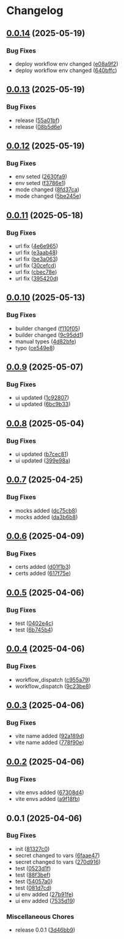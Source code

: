 # Changelog

## [0.0.14](https://github.com/ksv90/keno-game/compare/v0.0.13...v0.0.14) (2025-05-19)


### Bug Fixes

* deploy workflow env changed ([e08a9f2](https://github.com/ksv90/keno-game/commit/e08a9f22d10b9c6532b0ff5a1285f8aba3a9eb6a))
* deploy workflow env changed ([640bffc](https://github.com/ksv90/keno-game/commit/640bffcfec68d1a8af28302f6737a4107edb517e))

## [0.0.13](https://github.com/ksv90/keno-game/compare/v0.0.12...v0.0.13) (2025-05-19)


### Bug Fixes

* release ([55a01bf](https://github.com/ksv90/keno-game/commit/55a01bfe0dc0991c306cd1b983a06f6f4588e490))
* release ([08b5d6e](https://github.com/ksv90/keno-game/commit/08b5d6e39867255f568a131a59aaddd82de514d2))

## [0.0.12](https://github.com/ksv90/keno-game/compare/v0.0.11...v0.0.12) (2025-05-19)


### Bug Fixes

* env seted ([2630fa9](https://github.com/ksv90/keno-game/commit/2630fa97c7f62a93e6a0309b497925c08785ff9a))
* env seted ([f3786e1](https://github.com/ksv90/keno-game/commit/f3786e113bbb93bf479e518390eee24633312b82))
* mode changed ([8fd37ca](https://github.com/ksv90/keno-game/commit/8fd37ca7ba1292f10a139702d92cef74d7ab44e5))
* mode changed ([5be245e](https://github.com/ksv90/keno-game/commit/5be245ed2266edf132af3714c6d048ff984541c0))

## [0.0.11](https://github.com/ksv90/keno-game/compare/v0.0.10...v0.0.11) (2025-05-18)


### Bug Fixes

* url fix ([4e6e965](https://github.com/ksv90/keno-game/commit/4e6e965faee7b133042e341879b73e42bddc49f8))
* url fix ([e3aab48](https://github.com/ksv90/keno-game/commit/e3aab481bcdc83cb4d0f12d903919ed1c05e5014))
* url fix ([be3a063](https://github.com/ksv90/keno-game/commit/be3a0636f7be7d1b0c9890f2c7dbad89399c0d6e))
* url fix ([30cefcd](https://github.com/ksv90/keno-game/commit/30cefcd9ec20526f55d6fd0553b3fb3cb6d63e7c))
* url fix ([cbec78e](https://github.com/ksv90/keno-game/commit/cbec78e725b7e20db61719787e7b2dc924a5c384))
* url fix ([395420d](https://github.com/ksv90/keno-game/commit/395420de13715052a7cd1ea97d2a9ddd0d01fdc7))

## [0.0.10](https://github.com/ksv90/keno-game/compare/v0.0.9...v0.0.10) (2025-05-13)


### Bug Fixes

* builder changed ([f110f05](https://github.com/ksv90/keno-game/commit/f110f05d08ed3c284dbb11b66ab9fb04e7b93732))
* builder changed ([9c95dd1](https://github.com/ksv90/keno-game/commit/9c95dd1aeb36ecd17e3b0f38189f65e286c95a8e))
* manual types ([4d82bfe](https://github.com/ksv90/keno-game/commit/4d82bfee7d47d25bf6efc110fe0b0fd8abbe1c3d))
* typo ([ce549e8](https://github.com/ksv90/keno-game/commit/ce549e87864c9fa98fabaa482ddcd4d4b5e93dff))

## [0.0.9](https://github.com/ksv90/keno-game/compare/v0.0.8...v0.0.9) (2025-05-07)


### Bug Fixes

* ui updated ([1c92807](https://github.com/ksv90/keno-game/commit/1c928076d1ac846821192e9102e0c51095574dfb))
* ui updated ([6bc9b33](https://github.com/ksv90/keno-game/commit/6bc9b33f69a6158b4e8cbe2065f9b421d5b49d2d))

## [0.0.8](https://github.com/ksv90/keno-game/compare/v0.0.7...v0.0.8) (2025-05-04)


### Bug Fixes

* ui updated ([b7cec81](https://github.com/ksv90/keno-game/commit/b7cec8128ffaa9bc4774193ce197beb7a25c5cdb))
* ui updated ([399e98a](https://github.com/ksv90/keno-game/commit/399e98ad8a6609a315a6e2d4cec26e6ad593a457))

## [0.0.7](https://github.com/ksv90/keno-game/compare/v0.0.6...v0.0.7) (2025-04-25)


### Bug Fixes

* mocks added ([dc75cb8](https://github.com/ksv90/keno-game/commit/dc75cb851bb790c016b318e6aaabfebc250fcef3))
* mocks added ([da3b6b8](https://github.com/ksv90/keno-game/commit/da3b6b8752b745f9993485120ab86fdb6f9c3652))

## [0.0.6](https://github.com/ksv90/keno-game/compare/v0.0.5...v0.0.6) (2025-04-09)


### Bug Fixes

* certs added ([d01f1b3](https://github.com/ksv90/keno-game/commit/d01f1b373a1c5b4c61be27ff9f38e74312c3ced4))
* certs added ([617f75e](https://github.com/ksv90/keno-game/commit/617f75e903bd25219047f1fe5fe70e7b9afc9b98))

## [0.0.5](https://github.com/ksv90/keno-game/compare/v0.0.4...v0.0.5) (2025-04-06)


### Bug Fixes

* test ([0402e4c](https://github.com/ksv90/keno-game/commit/0402e4c99d8682ba7dc59b95648b82d600f2e92e))
* test ([6b745b4](https://github.com/ksv90/keno-game/commit/6b745b47e0db0e744273042c90cdeb1f708b3337))

## [0.0.4](https://github.com/ksv90/keno-game/compare/v0.0.3...v0.0.4) (2025-04-06)


### Bug Fixes

* workflow_dispatch ([c955a79](https://github.com/ksv90/keno-game/commit/c955a79547c5b599953027854c105ac35b8bbba3))
* workflow_dispatch ([9c23be8](https://github.com/ksv90/keno-game/commit/9c23be81ed88fdbe425d3707db65bc3f7162dd62))

## [0.0.3](https://github.com/ksv90/keno-game/compare/v0.0.2...v0.0.3) (2025-04-06)


### Bug Fixes

* vite name added ([92a189d](https://github.com/ksv90/keno-game/commit/92a189d1bb72b96f602467e35033f687346736ff))
* vite name added ([778f90e](https://github.com/ksv90/keno-game/commit/778f90e80b4669cf1e4d9721ee2fa7ae5fe1f010))

## [0.0.2](https://github.com/ksv90/keno-game/compare/v0.0.1...v0.0.2) (2025-04-06)


### Bug Fixes

* vite envs added ([67308d4](https://github.com/ksv90/keno-game/commit/67308d4984f3bdb81b87a4343f9d67bfeec560eb))
* vite envs added ([a9f18fb](https://github.com/ksv90/keno-game/commit/a9f18fb2bb2e53dd4a3b7b272e751e6af86c8f61))

## 0.0.1 (2025-04-06)


### Bug Fixes

* init ([81327c0](https://github.com/ksv90/keno-game/commit/81327c0362ecb19a8d4b7ba7adc1a5088b429f7b))
* secret changed to vars ([6faae47](https://github.com/ksv90/keno-game/commit/6faae4789d717b67cfd0b18f4f8596cf9bb17916))
* secret changed to vars ([270d916](https://github.com/ksv90/keno-game/commit/270d916da15b6b4dd2ee7ee2eb9689e01c25b2f6))
* test ([0523d1f](https://github.com/ksv90/keno-game/commit/0523d1f37ffc826b6a580565ae8cb71477c9e3aa))
* test ([88f3bef](https://github.com/ksv90/keno-game/commit/88f3befc1983637b7693ccb69fab77b6f6df4dea))
* test ([54057a0](https://github.com/ksv90/keno-game/commit/54057a07ec9eae90c0453d189520baebd244068c))
* test ([081d7cd](https://github.com/ksv90/keno-game/commit/081d7cda900be05bfd2d69d76cb9e0bb812ab0c5))
* ui env added ([27b91fe](https://github.com/ksv90/keno-game/commit/27b91fea05a0704d7a38a669cdd3f4ac4df267e0))
* ui env added ([7535d19](https://github.com/ksv90/keno-game/commit/7535d1996dee83eadfb6a065f55ccaf6d14df315))


### Miscellaneous Chores

* release 0.0.1 ([3d46bb9](https://github.com/ksv90/keno-game/commit/3d46bb96f98d432b50af567ccfaa2bfc1fef200d))
